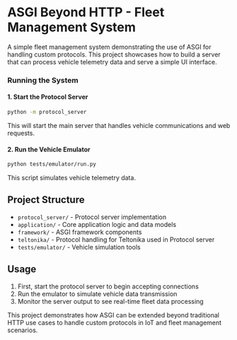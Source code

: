 # ASGI Beyond HTTP - Fleet Management System

A simple fleet management system demonstrating the use of ASGI for handling custom protocols.
This project showcases how to build a server that can process vehicle telemetry data and serve a simple UI interface.


### Running the System

#### 1. Start the Protocol Server

```bash
python -m protocol_server
```

This will start the main server that handles vehicle communications and web requests.

#### 2. Run the Vehicle Emulator

```bash
python tests/emulator/run.py
```

This script simulates vehicle telemetry data.

## Project Structure

- `protocol_server/` - Protocol server implementation
- `application/` - Core application logic and data models
- `framework/` - ASGI framework components
- `teltonika/` - Protocol handling for Teltonika used in Protocol server
- `tests/emulator/` - Vehicle simulation tools

## Usage

1. First, start the protocol server to begin accepting connections
2. Run the emulator to simulate vehicle data transmission
3. Monitor the server output to see real-time fleet data processing

This project demonstrates how ASGI can be extended beyond traditional HTTP use cases
to handle custom protocols in IoT and fleet management scenarios.

